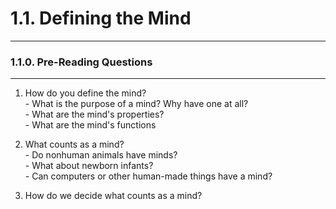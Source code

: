 # 1.1. Defining the Mind

---
### 1.1.0. Pre-Reading Questions

---
1. How do you define the mind?
<br> - What is the purpose of a mind? Why have one at all?
<br> - What are the mind's properties?
<br> - What are the mind's functions

2. What counts as a mind?
<br> - Do nonhuman animals have minds? 
<br> - What about newborn infants? 
<br> - Can computers or other human-made things have a mind?

3. How do we decide what counts as a mind?